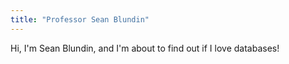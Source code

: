 ```yaml
---
title: "Professor Sean Blundin"
---
```


Hi, I'm Sean Blundin, and I'm about to find out if I love databases!
